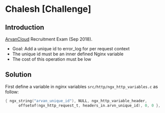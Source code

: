 # Chalesh [Challenge]

## Introduction
[ArvanCloud](https://www.arvancloud.com/en/) Recruitment Exam (Sep 2018).

- Goal: Add a unique id to error_log for per request context
- The unique id must be an inner defined Nginx variable
- The cost of this operation must be low

## Solution
First define a variable in nginx variables `src/http/ngx_http_variables.c` as follow:

```c
{ ngx_string("arvan_unique_id"), NULL, ngx_http_variable_header,
      offsetof(ngx_http_request_t, headers_in.arvn_unique_id), 0, 0 },
```
